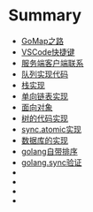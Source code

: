 # Summary

- [GoMap之路](README.md)
- [VSCode快捷键](vskey.md)
- [服务端客户端联系](srvcli.md)
- [队列实现代码](queue.md)
- [栈实现](stack.md)
- [单向链表实现](link.md)
- [面向对象](oo.md)
- [树的代码实现](tree.md)
- [sync.atomic实现](atomic.md)
- [数据库的实现](db.md)
- [golang自带排序](sortg.md)
- [golang.sync验证](sync.md)
- []()
- []()
- []()
- []()